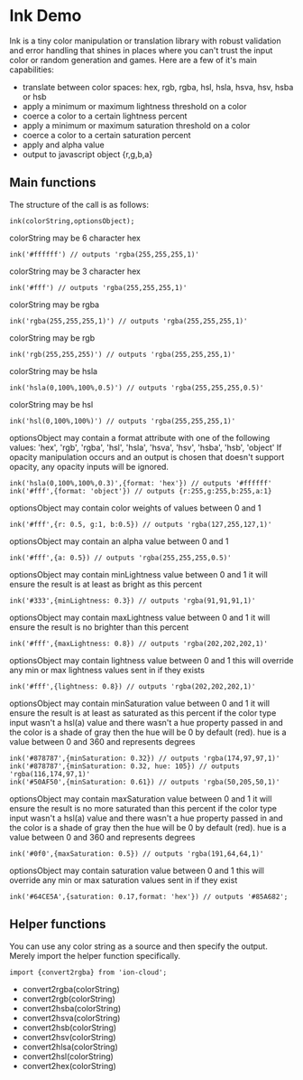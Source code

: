 # Ink Demo
Ink is a tiny color manipulation or translation library with robust
validation and error handling that shines in places where you can't
trust the input color or random generation and games. Here are a few
of it's main capabilities:

- translate between color spaces: hex, rgb, rgba, hsl, hsla, hsva, hsv, hsba or hsb
- apply a minimum or maximum lightness threshold on a color
- coerce a color to a certain lightness percent
- apply a minimum or maximum saturation threshold on a color
- coerce a color to a certain saturation percent
- apply and alpha value
- output to javascript object {r,g,b,a}

## Main functions
The structure of the call is as follows:
```
ink(colorString,optionsObject);
```

colorString may be 6 character hex
```
ink('#ffffff') // outputs 'rgba(255,255,255,1)'
```

colorString may be 3 character hex
```
ink('#fff') // outputs 'rgba(255,255,255,1)'
```

colorString may be rgba
```
ink('rgba(255,255,255,1)') // outputs 'rgba(255,255,255,1)'
```

colorString may be rgb
```
ink('rgb(255,255,255)') // outputs 'rgba(255,255,255,1)'
```

colorString may be hsla
```
ink('hsla(0,100%,100%,0.5)') // outputs 'rgba(255,255,255,0.5)'
```

colorString may be hsl
```
ink('hsl(0,100%,100%)') // outputs 'rgba(255,255,255,1)'
```

optionsObject may contain a format attribute with one of the following
values: 'hex', 'rgb', 'rgba', 'hsl', 'hsla', 'hsva', 'hsv', 'hsba', 'hsb', 'object'
If opacity manipulation occurs and an output is chosen that doesn't
support opacity, any opacity inputs will be ignored.
```
ink('hsla(0,100%,100%,0.3)',{format: 'hex'}) // outputs '#ffffff'
ink('#fff',{format: 'object'}) // outputs {r:255,g:255,b:255,a:1}
```

optionsObject may contain color weights of values between 0 and 1
```
ink('#fff',{r: 0.5, g:1, b:0.5}) // outputs 'rgba(127,255,127,1)'
```

optionsObject may contain an alpha value between 0 and 1
```
ink('#fff',{a: 0.5}) // outputs 'rgba(255,255,255,0.5)'
```

optionsObject may contain minLightness value between 0 and 1
it will ensure the result is at least as bright as this percent
```
ink('#333',{minLightness: 0.3}) // outputs 'rgba(91,91,91,1)'
```

optionsObject may contain maxLightness value between 0 and 1
it will ensure the result is no brighter than this percent
```
ink('#fff',{maxLightness: 0.8}) // outputs 'rgba(202,202,202,1)'
```

optionsObject may contain lightness value between 0 and 1
this will override any min or max lightness values sent in if they exists
```
ink('#fff',{lightness: 0.8}) // outputs 'rgba(202,202,202,1)'
```

optionsObject may contain minSaturation value between 0 and 1
it will ensure the result is at least as saturated as this percent
if the color type input wasn't a hsl(a) value and there wasn't a hue
property passed in and the color is a shade of gray then the hue will
be 0 by default (red).
hue is a value between 0 and 360 and represents degrees
```
ink('#878787',{minSaturation: 0.32}) // outputs 'rgba(174,97,97,1)'
ink('#878787',{minSaturation: 0.32, hue: 105}) // outputs 'rgba(116,174,97,1)'
ink('#50AF50',{minSaturation: 0.61}) // outputs 'rgba(50,205,50,1)'
```

optionsObject may contain maxSaturation value between 0 and 1
it will ensure the result is no more saturated than this percent
if the color type input wasn't a hsl(a) value and there wasn't a hue
property passed in and the color is a shade of gray then the hue will
be 0 by default (red).
hue is a value between 0 and 360 and represents degrees
```
ink('#0f0',{maxSaturation: 0.5}) // outputs 'rgba(191,64,64,1)'
```

optionsObject may contain saturation value between 0 and 1
this will override any min or max saturation values sent in if they exist
```
ink('#64CE5A',{saturation: 0.17,format: 'hex'}) // outputs '#85A682';
```

## Helper functions
You can use any color string as a source and then specify the output. Merely import the helper function specifically.
```
import {convert2rgba} from 'ion-cloud';
```

- convert2rgba(colorString)
- convert2rgb(colorString)
- convert2hsba(colorString)
- convert2hsva(colorString)
- convert2hsb(colorString)
- convert2hsv(colorString)
- convert2hlsa(colorString)
- convert2hsl(colorString)
- convert2hex(colorString)
